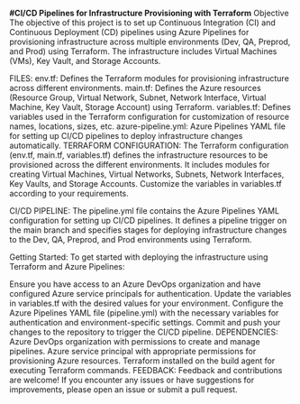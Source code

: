 **#CI/CD Pipelines for Infrastructure Provisioning with Terraform**
Objective
The objective of this project is to set up Continuous Integration (CI) and Continuous Deployment (CD) pipelines using Azure Pipelines for provisioning infrastructure across multiple environments (Dev, QA, Preprod, and Prod) using Terraform. The infrastructure includes Virtual Machines (VMs), Key Vault, and Storage Accounts.

FILES:
env.tf: Defines the Terraform modules for provisioning infrastructure across different environments.
main.tf: Defines the Azure resources (Resource Group, Virtual Network, Subnet, Network Interface, Virtual Machine, Key Vault, Storage Account) using Terraform.
variables.tf: Defines variables used in the Terraform configuration for customization of resource names, locations, sizes, etc.
azure-pipeline.yml: Azure Pipelines YAML file for setting up CI/CD pipelines to deploy infrastructure changes automatically.
TERRAFORM CONFIGURATION:
The Terraform configuration (env.tf, main.tf, variables.tf) defines the infrastructure resources to be provisioned across the different environments. It includes modules for creating Virtual Machines, Virtual Networks, Subnets, Network Interfaces, Key Vaults, and Storage Accounts. Customize the variables in variables.tf according to your requirements.

CI/CD PIPELINE:
The pipeline.yml file contains the Azure Pipelines YAML configuration for setting up CI/CD pipelines. It defines a pipeline trigger on the main branch and specifies stages for deploying infrastructure changes to the Dev, QA, Preprod, and Prod environments using Terraform.

Getting Started:
To get started with deploying the infrastructure using Terraform and Azure Pipelines:

Ensure you have access to an Azure DevOps organization and have configured Azure service principals for authentication.
Update the variables in variables.tf with the desired values for your environment.
Configure the Azure Pipelines YAML file (pipeline.yml) with the necessary variables for authentication and environment-specific settings.
Commit and push your changes to the repository to trigger the CI/CD pipeline.
DEPENDENCIES:
Azure DevOps organization with permissions to create and manage pipelines.
Azure service principal with appropriate permissions for provisioning Azure resources.
Terraform installed on the build agent for executing Terraform commands.
FEEDBACK:
Feedback and contributions are welcome! If you encounter any issues or have suggestions for improvements, please open an issue or submit a pull request.
